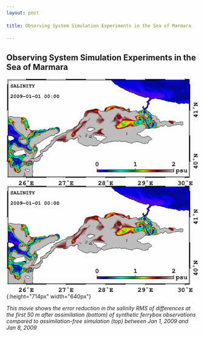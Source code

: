 ```yaml
---
layout: post

title: Observing System Simulation Experiments in the Sea of Marmara

---
```

## Observing System Simulation Experiments in the Sea of Marmara

![](../../pics/INO_FB001_2009_SAL.gif){:height="714px" width="640px"}

*This movie shows the error reduction in the salinity RMS of differences at the
first 50 m after assimilation (bottom) of synthetic ferrybox observations
compared to assimilation-free simulation (top) between Jan 1, 2009 and Jan 8,
2009*
